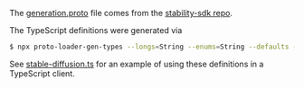 The [generation.proto](./generation.proto) file comes from the [stability-sdk repo](https://github.com/Stability-AI/stability-sdk/blob/fd78f4d2a74964c58eb6d7e874856b49e7fcc911/src/proto/generation.proto).

The TypeScript definitions were generated via

```sh
$ npx proto-loader-gen-types --longs=String --enums=String --defaults --oneofs --grpcLib=@grpc/grpc-js --outDir=proto/ generation.proto
```

See [stable-diffusion.ts](../src/stable-diffusion.ts) for an example of using these definitions in a TypeScript client.
